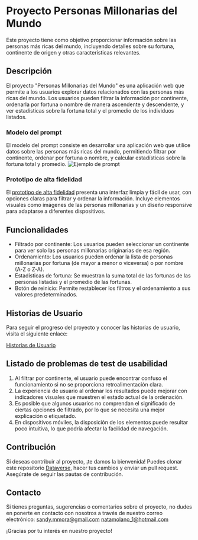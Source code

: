 # Proyecto Personas Millonarias del Mundo

Este proyecto tiene como objetivo proporcionar información sobre las personas más ricas del mundo, incluyendo detalles sobre su fortuna, continente de origen y otras características relevantes.

## Descripción

El proyecto "Personas Millonarias del Mundo" es una aplicación web que permite a los usuarios explorar datos relacionados con las personas más ricas del mundo. Los usuarios pueden filtrar la información por continente, ordenarla por fortuna o nombre de manera ascendente y descendente, y ver estadísticas sobre la fortuna total y el promedio de los individuos listados.

### Modelo del prompt

El modelo del prompt consiste en desarrollar una aplicación web que utilice datos sobre las personas más ricas del mundo, permitiendo filtrar por continente, ordenar por fortuna o nombre, y calcular estadísticas sobre la fortuna total y promedio.
![Ejemplo de prompt](/Users/natalymolano/Documents/NATALY/PERSONAL/CURSOS/PROGRAMACION/DATAVERSE/DEV014-Dataverse/Prompt.png)

### Prototipo de alta fidelidad

El [prototipo de alta fidelidad](https://www.figma.com/proto/Ts81UGGb3KwzK4SaxjasKS/dataverseWeb?node-id=60-40) presenta una interfaz limpia y fácil de usar, con opciones claras para filtrar y ordenar la información. Incluye elementos visuales como imágenes de las personas millonarias y un diseño responsive para adaptarse a diferentes dispositivos.

## Funcionalidades

- Filtrado por continente: Los usuarios pueden seleccionar un continente para ver solo las personas millonarias originarias de esa región.
- Ordenamiento: Los usuarios pueden ordenar la lista de personas millonarias por fortuna (de mayor a menor o viceversa) o por nombre (A-Z o Z-A).
- Estadísticas de fortuna: Se muestran la suma total de las fortunas de las personas listadas y el promedio de las fortunas.
- Botón de reinicio: Permite restablecer los filtros y el ordenamiento a sus valores predeterminados.

## Historias de Usuario

Para seguir el progreso del proyecto y conocer las historias de usuario, visita el siguiente enlace:

[Historias de Usuario](https://sandymmora.atlassian.net/jira/software/projects/LAB/issues/?jql=project%20%3D%20%22LAB%22%20ORDER%20BY%20created%20DESC)

## Listado de problemas de test de usabilidad

1. Al filtrar por continente, el usuario puede encontrar confuso el funcionamiento si no se proporciona retroalimentación clara.
2. La experiencia de usuario al ordenar los resultados puede mejorar con indicadores visuales que muestren el estado actual de la ordenación.
3. Es posible que algunos usuarios no comprendan el significado de ciertas opciones de filtrado, por lo que se necesita una mejor explicación o etiquetado.
4. En dispositivos móviles, la disposición de los elementos puede resultar poco intuitiva, lo que podría afectar la facilidad de navegación.

## Contribución

Si deseas contribuir al proyecto, ¡te damos la bienvenida! Puedes clonar este repositorio [Dataverse](https://github.com/Natyushk/DEV014-Dataverse), hacer tus cambios y enviar un pull request. Asegúrate de seguir las pautas de contribución.

## Contacto

Si tienes preguntas, sugerencias o comentarios sobre el proyecto, no dudes en ponerte en contacto con nosotros a través de nuestro correo electrónico: [sandy.mmora@gmail.com](mailto:sandy.mmora@gmail.co) [natamolano_1@hotmail.com](mailto:natamolano_1@hotmail.com)

¡Gracias por tu interés en nuestro proyecto!
